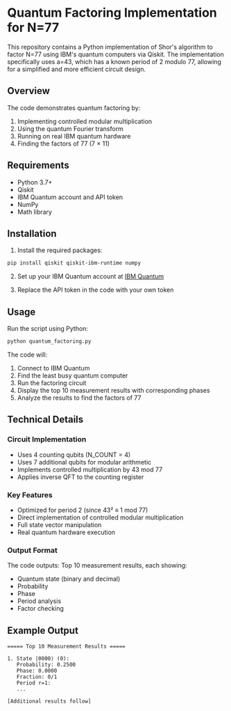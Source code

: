 # Quantum Factoring Implementation for N=77

This repository contains a Python implementation of Shor's algorithm to factor N=77 using IBM's quantum computers via Qiskit. The implementation specifically uses a=43, which has a known period of 2 modulo 77, allowing for a simplified and more efficient circuit design.

## Overview

The code demonstrates quantum factoring by:
1. Implementing controlled modular multiplication
2. Using the quantum Fourier transform
3. Running on real IBM quantum hardware
4. Finding the factors of 77 (7 × 11)

## Requirements

- Python 3.7+
- Qiskit
- IBM Quantum account and API token
- NumPy
- Math library

## Installation

1. Install the required packages:
```bash
pip install qiskit qiskit-ibm-runtime numpy
```

2. Set up your IBM Quantum account at [IBM Quantum](https://quantum-computing.ibm.com/)

3. Replace the API token in the code with your own token

## Usage

Run the script using Python:
```bash
python quantum_factoring.py
```

The code will:
1. Connect to IBM Quantum
2. Find the least busy quantum computer
3. Run the factoring circuit
4. Display the top 10 measurement results with corresponding phases
5. Analyze the results to find the factors of 77

## Technical Details

### Circuit Implementation
- Uses 4 counting qubits (N_COUNT = 4)
- Uses 7 additional qubits for modular arithmetic
- Implements controlled multiplication by 43 mod 77
- Applies inverse QFT to the counting register

### Key Features
- Optimized for period 2 (since 43² ≡ 1 mod 77)
- Direct implementation of controlled modular multiplication
- Full state vector manipulation
- Real quantum hardware execution

### Output Format
The code outputs:
Top 10 measurement results, each showing:
   - Quantum state (binary and decimal)
   - Probability
   - Phase
   - Period analysis
   - Factor checking

## Example Output

```
===== Top 10 Measurement Results =====

1. State |0000⟩ (0):
   Probability: 0.2500
   Phase: 0.0000
   Fraction: 0/1
   Period r=1:
   ...

[Additional results follow]
```
